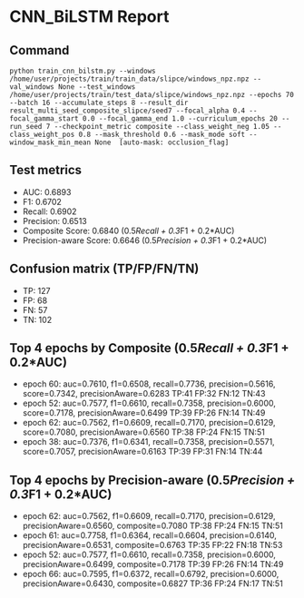 # CNN_BiLSTM Report

## Command
```
python train_cnn_bilstm.py --windows /home/user/projects/train/train_data/slipce/windows_npz.npz --val_windows None --test_windows /home/user/projects/train/test_data/slipce/windows_npz.npz --epochs 70 --batch 16 --accumulate_steps 8 --result_dir result_multi_seed_composite_slipce/seed7 --focal_alpha 0.4 --focal_gamma_start 0.0 --focal_gamma_end 1.0 --curriculum_epochs 20 --run_seed 7 --checkpoint_metric composite --class_weight_neg 1.05 --class_weight_pos 0.8 --mask_threshold 0.6 --mask_mode soft --window_mask_min_mean None  [auto-mask: occlusion_flag]
```

## Test metrics
- AUC: 0.6893
- F1: 0.6702
- Recall: 0.6902
- Precision: 0.6513
- Composite Score: 0.6840 (0.5*Recall + 0.3*F1 + 0.2*AUC)
- Precision-aware Score: 0.6646 (0.5*Precision + 0.3*F1 + 0.2*AUC)
## Confusion matrix (TP/FP/FN/TN)
- TP: 127
- FP: 68
- FN: 57
- TN: 102

## Top 4 epochs by Composite (0.5*Recall + 0.3*F1 + 0.2*AUC)
- epoch 60: auc=0.7610, f1=0.6508, recall=0.7736, precision=0.5616, score=0.7342, precisionAware=0.6283  TP:41 FP:32 FN:12 TN:43
- epoch 52: auc=0.7577, f1=0.6610, recall=0.7358, precision=0.6000, score=0.7178, precisionAware=0.6499  TP:39 FP:26 FN:14 TN:49
- epoch 62: auc=0.7562, f1=0.6609, recall=0.7170, precision=0.6129, score=0.7080, precisionAware=0.6560  TP:38 FP:24 FN:15 TN:51
- epoch 38: auc=0.7376, f1=0.6341, recall=0.7358, precision=0.5571, score=0.7057, precisionAware=0.6163  TP:39 FP:31 FN:14 TN:44

## Top 4 epochs by Precision-aware (0.5*Precision + 0.3*F1 + 0.2*AUC)
- epoch 62: auc=0.7562, f1=0.6609, recall=0.7170, precision=0.6129, precisionAware=0.6560, composite=0.7080  TP:38 FP:24 FN:15 TN:51
- epoch 61: auc=0.7758, f1=0.6364, recall=0.6604, precision=0.6140, precisionAware=0.6531, composite=0.6763  TP:35 FP:22 FN:18 TN:53
- epoch 52: auc=0.7577, f1=0.6610, recall=0.7358, precision=0.6000, precisionAware=0.6499, composite=0.7178  TP:39 FP:26 FN:14 TN:49
- epoch 66: auc=0.7595, f1=0.6372, recall=0.6792, precision=0.6000, precisionAware=0.6430, composite=0.6827  TP:36 FP:24 FN:17 TN:51

